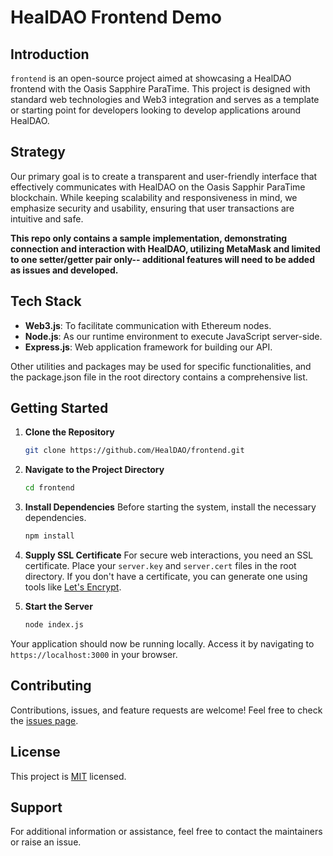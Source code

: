 # HealDAO Frontend Demo

## Introduction

`frontend` is an open-source project aimed at showcasing a HealDAO frontend with the Oasis Sapphire ParaTime. This project is designed with standard web technologies and Web3 integration and serves as a template or starting point for developers looking to develop applications around HealDAO.

## Strategy

Our primary goal is to create a transparent and user-friendly interface that effectively communicates with HealDAO on the Oasis Sapphir ParaTime blockchain. While keeping scalability and responsiveness in mind, we emphasize security and usability, ensuring that user transactions are intuitive and safe.

**This repo only contains a sample implementation, demonstrating connection and interaction with HealDAO, utilizing MetaMask and limited to one setter/getter pair only-- additional features will need to be added as issues and developed.**

## Tech Stack

- **Web3.js**: To facilitate communication with Ethereum nodes.
- **Node.js**: As our runtime environment to execute JavaScript server-side.
- **Express.js**: Web application framework for building our API.

Other utilities and packages may be used for specific functionalities, and the package.json file in the root directory contains a comprehensive list.

## Getting Started

1. **Clone the Repository**
   ```bash
   git clone https://github.com/HealDAO/frontend.git
   ```

2. **Navigate to the Project Directory**
   ```bash
   cd frontend
   ```

3. **Install Dependencies**
   Before starting the system, install the necessary dependencies.
   ```bash
   npm install
   ```

4. **Supply SSL Certificate**
   For secure web interactions, you need an SSL certificate. Place your `server.key` and `server.cert` files in the root directory. If you don't have a certificate, you can generate one using tools like [Let's Encrypt](https://letsencrypt.org/).

5. **Start the Server**
   ```bash
   node index.js
   ```

Your application should now be running locally. Access it by navigating to `https://localhost:3000` in your browser.

## Contributing

Contributions, issues, and feature requests are welcome! Feel free to check the [issues page](https://github.com/HealDAO/frontend/issues).

## License

This project is [MIT](https://opensource.org/licenses/MIT) licensed.

## Support

For additional information or assistance, feel free to contact the maintainers or raise an issue.
